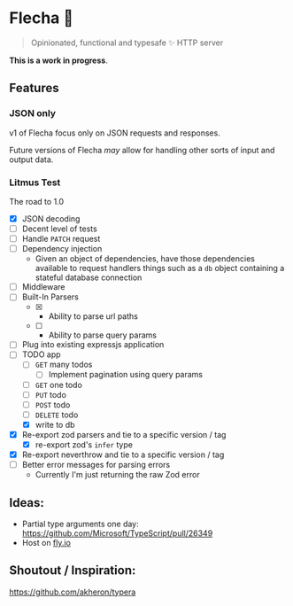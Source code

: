 # Flecha 🏹

> Opinionated, functional and typesafe ✨ HTTP server


**This is a work in progress**.


## Features

### JSON only

v1 of Flecha focus only on JSON requests and responses. 

Future versions of Flecha *may* allow for handling other sorts of input and output data.


### Litmus Test


The road to 1.0


- [x] JSON decoding
- [ ] Decent level of tests
- [ ] Handle `PATCH` request
- [ ] Dependency injection
  - Given an object of dependencies, have those dependencies available to request handlers
    things such as a `db` object containing a stateful database connection
- [ ] Middleware
- [ ] Built-In Parsers
  - [x] - Ability to parse url paths
  - [ ] - Ability to parse query params 
- [ ] Plug into existing expressjs application
- [ ] TODO app
  - [ ] `GET` many todos
    - [ ] Implement pagination using query params
  - [ ] `GET` one todo
  - [ ] `PUT` todo
  - [ ] `POST` todo
  - [ ] `DELETE` todo
  - [x] write to db
- [x] Re-export zod parsers and tie to a specific version / tag
  - [x] re-export zod's `infer` type
- [x] Re-export neverthrow and tie to a specific version / tag
- [ ] Better error messages for parsing errors
    - Currently I'm just returning the raw Zod error



## Ideas:

- Partial type arguments one day: https://github.com/Microsoft/TypeScript/pull/26349
- Host on [fly.io](https://fly.io)


## Shoutout / Inspiration:

https://github.com/akheron/typera
